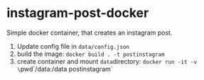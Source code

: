 # instagram-post-docker

Simple docker container, that creates an instagram post.

1. Update config file in `data/config.json`
2. build the image: `docker build . -t postinstagram`
3. create container and mount `data`directory: `docker run -it -v \`pwd\`/data:/data postinstagram`
